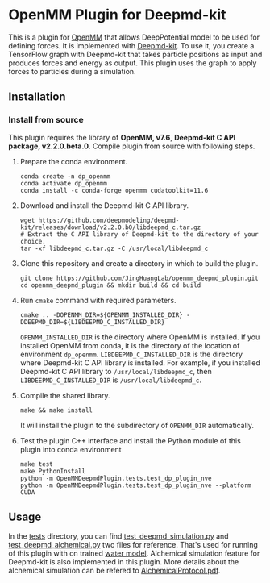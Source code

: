 # OpenMM Plugin for Deepmd-kit


This is a plugin for [OpenMM](http://openmm.org) that allows DeepPotential model
to be used for defining forces. 
It is implemented with [Deepmd-kit](https://github.com/deepmodeling/deepmd-kit).
To use it, you create a TensorFlow graph with Deepmd-kit that takes particle positions as input
and produces forces and energy as output. This plugin uses the graph to apply
forces to particles during a simulation.

## Installation

### Install from source
This plugin requires the library of **OpenMM, v7.6**, **Deepmd-kit C API package, v2.2.0.beta.0**. 
Compile plugin from source with following steps.

1. Prepare the conda environment.
   ```
   conda create -n dp_openmm
   conda activate dp_openmm
   conda install -c conda-forge openmm cudatoolkit=11.6
   ```

2. Download and install the Deepmd-kit C API library.
   ```shell
   wget https://github.com/deepmodeling/deepmd-kit/releases/download/v2.2.0.b0/libdeepmd_c.tar.gz
   # Extract the C API library of Deepmd-kit to the directory of your choice.
   tar -xf libdeepmd_c.tar.gz -C /usr/local/libdeepmd_c 
   ```

3. Clone this repository and create a directory in which to build the plugin.
   ```shell
   git clone https://github.com/JingHuangLab/openmm_deepmd_plugin.git
   cd openmm_deepmd_plugin && mkdir build && cd build
   ```
4. Run `cmake` command with required parameters.
   ```shell
   cmake .. -DOPENMM_DIR=${OPENMM_INSTALLED_DIR} -DDEEPMD_DIR=${LIBDEEPMD_C_INSTALLED_DIR}
   ```
   `OPENMM_INSTALLED_DIR` is the directory where OpenMM is installed.
   If you installed OpenMM from conda, it is the directory of the location of environment `dp_openmm`.
   `LIBDEEPMD_C_INSTALLED_DIR` is the directory where Deepmd-kit C API library is installed.
   For example, if you installed Deepmd-kit C API library to `/usr/local/libdeepmd_c`, 
   then `LIBDEEPMD_C_INSTALLED_DIR` is `/usr/local/libdeepmd_c`.

5. Compile the shared library.
   ```shell
   make && make install
   ```
   It will install the plugin to the subdirectory of `OPENMM_DIR` automatically.

6. Test the plugin C++ interface and install the Python module of this plugin into conda environment
   ```shell
   make test
   make PythonInstall
   python -m OpenMMDeepmdPlugin.tests.test_dp_plugin_nve
   python -m OpenMMDeepmdPlugin.tests.test_dp_plugin_nve --platform CUDA
   ```
## Usage

In the [tests](./tests) directory, you can find [test_deepmd_simulation.py](./tests/test_deepmd_simulation.py) and [test_deepmd_alchemical.py](./tests/test_deepmd_alchemical.py) two files for reference.
That's used for running of this plugin with on trained [water model](./tests/frozen_model/water.pb).
Alchemical simulation feature for Deepmd-kit is also implemented in this plugin. 
More details about the alchemical simulation can be refered to [AlchemicalProtocol.pdf](./tests/refer/AlchemicalProtocol.pdf).
